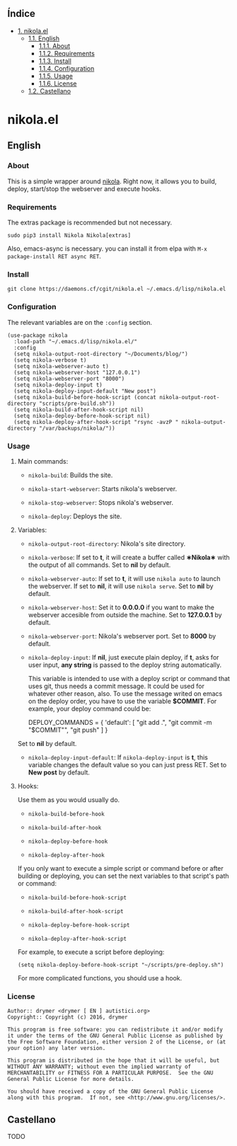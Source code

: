 <div id="table-of-contents">
<h2>&Iacute;ndice</h2>
<div id="text-table-of-contents">
<ul>
<li><a href="#org985245d">1. nikola.el</a>
<ul>
<li><a href="#orgd67492b">1.1. English</a>
<ul>
<li><a href="#orga913e39">1.1.1. About</a></li>
<li><a href="#org4fc18e1">1.1.2. Requirements</a></li>
<li><a href="#org3a0f96b">1.1.3. Install</a></li>
<li><a href="#org509866b">1.1.4. Configuration</a></li>
<li><a href="#orga8bc031">1.1.5. Usage</a></li>
<li><a href="#org8206764">1.1.6. License</a></li>
</ul>
</li>
<li><a href="#org4e995b7">1.2. Castellano</a></li>
</ul>
</li>
</ul>
</div>
</div>


<a id="org985245d"></a>

# nikola.el


<a id="orgd67492b"></a>

## English


<a id="orga913e39"></a>

### About

This is a simple wrapper around [nikola](http://getnikola.com). Right now, it allows you to build, deploy, start/stop the webserver and execute hooks.


<a id="org4fc18e1"></a>

### Requirements

The extras package is recommended but not necessary.

    sudo pip3 install Nikola Nikola[extras]

Also, emacs-async is necessary. you can install it from elpa with `M-x package-install RET async RET`.


<a id="org3a0f96b"></a>

### Install

    git clone https://daemons.cf/cgit/nikola.el ~/.emacs.d/lisp/nikola.el


<a id="org509866b"></a>

### Configuration

The relevant variables are on the `:config` section.

    (use-package nikola
      :load-path "~/.emacs.d/lisp/nikola.el/"
      :config
      (setq nikola-output-root-directory "~/Documents/blog/")
      (setq nikola-verbose t)
      (setq nikola-webserver-auto t)
      (setq nikola-webserver-host "127.0.0.1")
      (setq nikola-webserver-port "8000")
      (setq nikola-deploy-input t)
      (setq nikola-deploy-input-default "New post")
      (setq nikola-build-before-hook-script (concat nikola-output-root-directory "scripts/pre-build.sh"))
      (setq nikola-build-after-hook-script nil)
      (setq nikola-deploy-before-hook-script nil)
      (setq nikola-deploy-after-hook-script "rsync -avzP " nikola-output-directory "/var/backups/nikola/"))


<a id="orga8bc031"></a>

### Usage

1.  Main commands:

    -   `nikola-build`: Builds the site.

    -   `nikola-start-webserver`: Starts nikola's webserver.

    -   `nikola-stop-webserver`: Stops nikola's webserver.

    -   `nikola-deploy`: Deploys the site.

2.  Variables:

    -   `nikola-output-root-directory`: Nikola's site directory.

    -   `nikola-verbose`: If set to **t**, it will create a buffer called **&lowast;Nikola&lowast;** with the output of all commands. Set to **nil** by default.

    -   `nikola-webserver-auto`: If set to **t**, it will use `nikola auto` to launch the webserver. If set to **nil**, it will use `nikola serve`. Set to **nil** by default.

    -   `nikola-webserver-host`: Set it to **0.0.0.0** if you want to make the webserver accesible from outside the machine. Set to **127.0.0.1** by default.

    -   `nikola-webserver-port`: Nikola's webserver port. Set to **8000** by default.

    -   `nikola-deploy-input`: If **nil**, just execute plain deploy, if **t**, asks for user input, **any string** is passed to the deploy string automatically.

        This variable is intended to use with a deploy script or command that uses git, thus needs a commit message. It could be used for whatever other reason, also. To use the message writed on emacs on the deploy order, you have to use the variable **$COMMIT**. For example, your deploy command could be:

        DEPLOY_COMMANDS = {
             'default': [
                 "git add .", "git commit -m \"$COMMIT\"", "git push"
             ]
         }

    Set to **nil** by default.

    -   `nikola-deploy-input-default`: If `nikola-deploy-input` is **t**, this variable changes the default value so you can just press RET. Set to **New post** by default.

3.  Hooks:

    Use them as you would usually do.

    -   `nikola-build-before-hook`

    -   `nikola-build-after-hook`

    -   `nikola-deploy-before-hook`

    -   `nikola-deploy-after-hook`

    If you only want to execute a simple script or command before or after building or deploying, you can set the next variables to that script's path or command:

    -   `nikola-build-before-hook-script`

    -   `nikola-build-after-hook-script`

    -   `nikola-deploy-before-hook-script`

    -   `nikola-deploy-after-hook-script`

    For example, to execute a script before deploying:

        (setq nikola-deploy-before-hook-script "~/scripts/pre-deploy.sh")

    For more complicated functions, you should use a hook.


<a id="org8206764"></a>

### License

    Author:: drymer <drymer [ EN ] autistici.org>
    Copyright:: Copyright (c) 2016, drymer

    This program is free software: you can redistribute it and/or modify
    it under the terms of the GNU General Public License as published by
    the Free Software Foundation, either version 2 of the License, or (at
    your option) any later version.

    This program is distributed in the hope that it will be useful, but
    WITHOUT ANY WARRANTY; without even the implied warranty of
    MERCHANTABILITY or FITNESS FOR A PARTICULAR PURPOSE.  See the GNU
    General Public License for more details.

    You should have received a copy of the GNU General Public License
    along with this program.  If not, see <http://www.gnu.org/licenses/>.


<a id="org4e995b7"></a>

## Castellano

TODO
